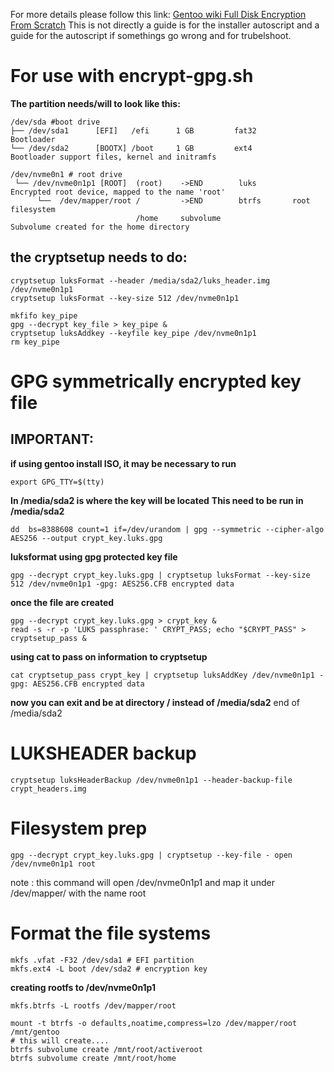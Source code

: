 For more details please follow this link: [Gentoo wiki Full Disk Encryption From Scratch](https://wiki.gentoo.org/wiki/Full_Disk_Encryption_From_Scratch)
This is not directly a guide is for the installer autoscript
and a guide for the autoscript if somethings go wrong and for trubelshoot.

# For use with encrypt-gpg.sh
**The partition needs/will to look like this:**
```
/dev/sda #boot drive
├── /dev/sda1      [EFI]   /efi      1 GB         fat32       Bootloader
└── /dev/sda2      [BOOTX] /boot     1 GB         ext4        Bootloader support files, kernel and initramfs

/dev/nvme0n1 # root drive
 └── /dev/nvme0n1p1 [ROOT]  (root)    ->END        luks        Encrypted root device, mapped to the name 'root'
      └──  /dev/mapper/root /         ->END        btrfs       root filesystem
                            /home     subvolume                Subvolume created for the home directory
```
## the cryptsetup needs to do:
```
cryptsetup luksFormat --header /media/sda2/luks_header.img /dev/nvme0n1p1
cryptsetup luksFormat --key-size 512 /dev/nvme0n1p1
```

```
mkfifo key_pipe
gpg --decrypt key_file > key_pipe &
cryptsetup luksAddkey --keyfile key_pipe /dev/nvme0n1p1
rm key_pipe
```

# GPG symmetrically encrypted key file
## IMPORTANT:
**if using gentoo install ISO, it may be necessary to run**
```
export GPG_TTY=$(tty)
```
**In /media/sda2 is where the key will be located**
**This need to be run in /media/sda2**
```
dd  bs=8388608 count=1 if=/dev/urandom | gpg --symmetric --cipher-algo AES256 --output crypt_key.luks.gpg
```

**luksformat  using gpg protected key file**
```
gpg --decrypt crypt_key.luks.gpg | cryptsetup luksFormat --key-size 512 /dev/nvme0n1p1 -gpg: AES256.CFB encrypted data
```

**once the file are created**
```
gpg --decrypt crypt_key.luks.gpg > crypt_key &
read -s -r -p 'LUKS passphrase: ' CRYPT_PASS; echo "$CRYPT_PASS" > cryptsetup_pass &
```
**using cat to pass on information to cryptsetup**
```
cat cryptsetup_pass crypt_key | cryptsetup luksAddKey /dev/nvme0n1p1 -gpg: AES256.CFB encrypted data
```

**now you can exit and be at directory / instead of /media/sda2**
end of  /media/sda2
# LUKSHEADER backup
```
cryptsetup luksHeaderBackup /dev/nvme0n1p1 --header-backup-file crypt_headers.img
```

# Filesystem prep
```
gpg --decrypt crypt_key.luks.gpg | cryptsetup --key-file - open /dev/nvme0n1p1 root
```
note : this command will open /dev/nvme0n1p1 and map it under /dev/mapper/ with the name root

# Format the file systems
```
mkfs .vfat -F32 /dev/sda1 # EFI partition
mkfs.ext4 -L boot /dev/sda2 # encryption key
```
**creating rootfs to /dev/nvme0n1p1**
```
mkfs.btrfs -L rootfs /dev/mapper/root 
```

```
mount -t btrfs -o defaults,noatime,compress=lzo /dev/mapper/root /mnt/gentoo 
# this will create....
btrfs subvolume create /mnt/root/activeroot
btrfs subvolume create /mnt/root/home
```
